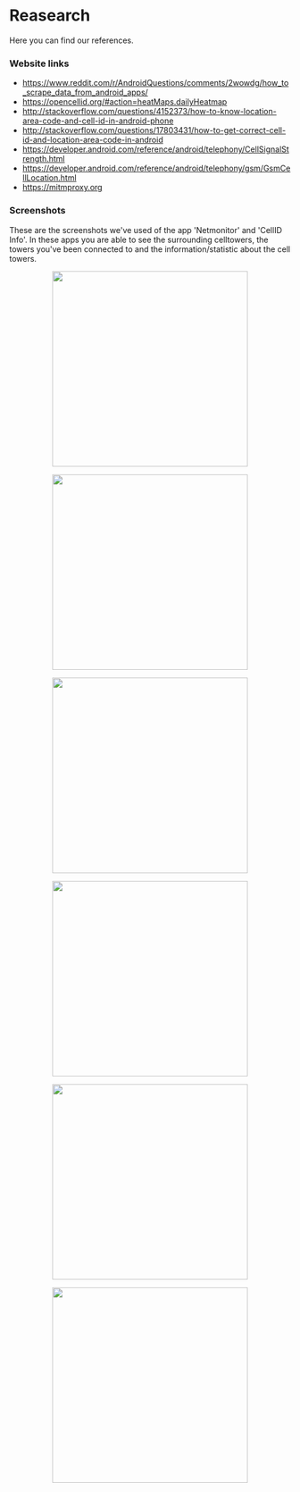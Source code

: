 # Reasearch
Here you can find our references.

### Website links
* https://www.reddit.com/r/AndroidQuestions/comments/2wowdg/how_to_scrape_data_from_android_apps/
* https://opencellid.org/#action=heatMaps.dailyHeatmap
* http://stackoverflow.com/questions/4152373/how-to-know-location-area-code-and-cell-id-in-android-phone
* http://stackoverflow.com/questions/17803431/how-to-get-correct-cell-id-and-location-area-code-in-android
* https://developer.android.com/reference/android/telephony/CellSignalStrength.html 
* https://developer.android.com/reference/android/telephony/gsm/GsmCellLocation.html
* https://mitmproxy.org


### Screenshots 
These are the screenshots we've used of the app 'Netmonitor' and 'CellID Info'. In these apps you are able to see the surrounding celltowers, the towers you've been connected to and the information/statistic about the cell towers.

<p align="center">
  <img src="Screenshot_2017-03-22-11-26-58.jpg" width="350"/>
</p>


<p align="center">
  <img src="Screenshot_2017-03-22-16-10-03.jpg" width="350"/>
</p>


<p align="center">
  <img src="Screenshot_2017-03-25-11-17-30.jpg" width="350"/>
</p>


<p align="center">
  <img src="Screenshot_2017-03-26-20-40-23.jpg" width="350"/>
</p>


<p align="center">
  <img src="Screenshot_2017-03-27-12-09-29.jpg" width="350"/>
</p>


<p align="center">
  <img src="Screenshot_2017-03-27-12-15-31.jpg" width="350"/>
</p>

